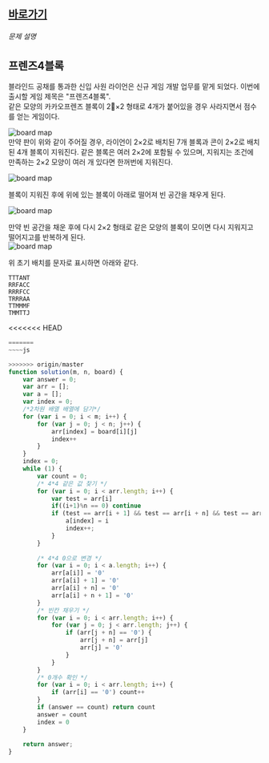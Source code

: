 

## [바로가기](https://school.programmers.co.kr/learn/courses/30/lessons/17679)


###### 문제 설명

## 프렌즈4블록

블라인드 공채를 통과한 신입 사원 라이언은 신규 게임 개발 업무를 맡게 되었다. 이번에 출시할 게임 제목은 "프렌즈4블록".  
같은 모양의 카카오프렌즈 블록이 2×2 형태로 4개가 붙어있을 경우 사라지면서 점수를 얻는 게임이다.

![board map](http://t1.kakaocdn.net/welcome2018/pang1.png "Friends 4 block!")  
만약 판이 위와 같이 주어질 경우, 라이언이 2×2로 배치된 7개 블록과 콘이 2×2로 배치된 4개 블록이 지워진다. 같은 블록은 여러 2×2에 포함될 수 있으며, 지워지는 조건에 만족하는 2×2 모양이 여러 개 있다면 한꺼번에 지워진다.

![board map](http://t1.kakaocdn.net/welcome2018/pang2.png "Friends 4 block!")

블록이 지워진 후에 위에 있는 블록이 아래로 떨어져 빈 공간을 채우게 된다.

![board map](http://t1.kakaocdn.net/welcome2018/pang3.png "Friends 4 block!")

만약 빈 공간을 채운 후에 다시 2×2 형태로 같은 모양의 블록이 모이면 다시 지워지고 떨어지고를 반복하게 된다.  
![board map](http://t1.kakaocdn.net/welcome2018/pang4.png "Friends 4 block!")

위 초기 배치를 문자로 표시하면 아래와 같다.

```
TTTANT
RRFACC
RRRFCC
TRRRAA
TTMMMF
TMMTTJ
```
<<<<<<< HEAD
~~~~ js
=======
~~~~js

>>>>>>> origin/master
function solution(m, n, board) {
    var answer = 0;
    var arr = [];
    var a = [];
    var index = 0;
    /*2차원 배열 배열에 담기*/
    for (var i = 0; i < m; i++) {
        for (var j = 0; j < n; j++) {
            arr[index] = board[i][j]
            index++
        }
    }
    index = 0;
    while (1) {
        var count = 0;
        /* 4*4 같은 값 찾기 */
        for (var i = 0; i < arr.length; i++) {
            var test = arr[i]
            if((i+1)%n == 0) continue
            if (test == arr[i + 1] && test == arr[i + n] && test == arr[i + n + 1]) {
                a[index] = i
                index++;
            }
        }
     
        /* 4*4 0으로 변경 */
        for (var i = 0; i < a.length; i++) {
            arr[a[i]] = '0'
            arr[a[i] + 1] = '0'
            arr[a[i] + n] = '0'
            arr[a[i] + n + 1] = '0'
        }
        /* 빈칸 채우기 */
        for (var i = 0; i < arr.length; i++) {
            for (var j = 0; j < arr.length; j++) {
                if (arr[j + n] == '0') {
                    arr[j + n] = arr[j]
                    arr[j] = '0'
                }
            }
        }
        /* 0개수 확인 */
        for (var i = 0; i < arr.length; i++) {
            if (arr[i] == '0') count++
        }
        if (answer == count) return count
        answer = count
        index = 0
    }
    
    return answer;
}
~~~~